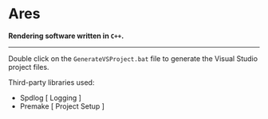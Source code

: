 # Ares

**Rendering software written in `C++`.**

<hr>

Double click on the `GenerateVSProject.bat` file to generate the Visual Studio project files.

Third-party libraries used:
- Spdlog [ Logging ]
- Premake [ Project Setup ]